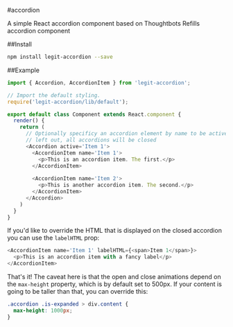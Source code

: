 #accordion

A simple React accordion component based on Thoughtbots Refills accordion component

##Install

```bash
npm install legit-accordion --save
```

##Example

```js
import { Accordion, AccordionItem } from 'legit-accordion';

// Import the default styling.
require('legit-accordion/lib/default');

export default class Component extends React.component {
  render() {
    return (
      // Optionally specificy an accordion element by name to be active. If
      // left out, all accordions will be closed
      <Accordion active='Item 1'>
        <AccordionItem name='Item 1'>
          <p>This is an accordion item. The first.</p>
        </AccordionItem>
    
        <AccordionItem name='Item 2'>
          <p>This is another accordion item. The second.</p>
        </AccordionItem> 
      </Accordion>
    )
  }
}
```

If you'd like to override the HTML that is displayed on the closed accordion
you can use the `labelHTML` prop:

```js
<AccordionItem name='Item 1' labelHTML={<span>Item 1</span>}>
  <p>This is an accordion item with a fancy label</p>
</AccordionItem>
```

That's it! The caveat here is that the open and close animations depend on the 
`max-height` property, which is by default set to 500px. If your content is going
to be taller than that, you can override this:

```css
.accordion .is-expanded > div.content {
  max-height: 1000px;
}
```

